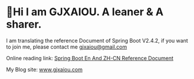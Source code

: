 # 🎉Hi I am GJXAIOU.  A leaner & A sharer. 


I am translating the reference Document of Spring Boot V2.4.2, if you want to join me, please contact me gjxaiou@gmail.com

Online reading link: [Spring Boot En And ZH-CN Reference Document](https://gjxaiou.gitbook.io/springboot/)

My Blog site: www.gjxaiou.com

